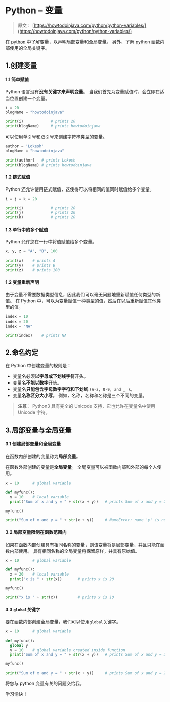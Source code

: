 # Python – 变量

> 原文： [https://howtodoinjava.com/python/python-variables/](https://howtodoinjava.com/python/python-variables/)

在 [python](https://howtodoinjava.com/python-tutorial/) 中了解变量，以声明局部变量和全局变量。 另外，了解 python 函数内部使用的全局关键字。

## 1.创建变量

#### 1.1 简单赋值

Python 语言没有**没有关键字来声明变量**。 当我们首先为变量赋值时，会立即在适当位置创建一个变量。

```py
i = 20
blogName = "howtodoinjava"

print(i)			# prints 20
print(blogName)		# prints howtodoinjava

```

可以使用单引号和双引号来创建字符串类型的变量。

```py
author = 'Lokesh'
blogName = "howtodoinjava"

print(author)	# prints Lokesh
print(blogName)	# prints howtodoinjava

```

#### 1.2 链式赋值

Python 还允许使用链式赋值，这使得可以将相同的值同时赋值给多个变量。

```py
i = j = k = 20

print(i)			# prints 20
print(j)			# prints 20
print(k)			# prints 20

```

#### 1.3 单行中的多个赋值

Python 允许您在一行中将值赋值给多个变量。

```py
x, y, z = "A", "B", 100

print(x)	# prints A
print(y)	# prints B
print(z)	# prints 100

```

#### 1.2 变量重新声明

由于变量不需要数据类型信息，因此我们可以毫无问题地重新赋值任何类型的新值。 在 Python 中，可以为变量赋值一种类型的值，然后在以后重新赋值其他类型的值。

```py
index = 10
index = 20
index = "NA"

print(index)	# prints NA

```

## 2.命名约定

在 Python 中创建变量的规则是：

*   变量名必须**以字母或下划线字符**开头。
*   变量名**不能以数字**开头。
*   变量名**只能包含字母数字字符和下划线** `(A-z, 0-9, and _ )`。
*   变量**名称区分大小写**。 例如，名称，名称和名称是三个不同的变量。

> **注意**： Python3 具有完全的 Unicode 支持，它也允许在变量名中使用 Unicode 字符。

## 3.局部变量与全局变量

#### 3.1 创建局部变量和全局变量

在函数内部创建的变量称为**局部变量**。

在函数外部创建的变量是**全局变量**。 全局变量可以被函数内部和外部的每个人使用。

```py
x = 10		# global variable

def myfunc():
  y = 10	# local variable
  print("Sum of x and y = " + str(x + y))	# prints Sum of x and y = 20

myfunc()

print("Sum of x and y = " + str(x + y))		# NameError: name 'y' is not defined

```

#### 3.2 局部变量限制在函数范围内

如果在函数内部创建具有相同名称的变量，则该变量将是局部变量，并且只能在函数内部使用。 具有相同名称的全局变量将保留原样，并具有原始值。

```py
x = 10		# global variable

def myfunc():
  x = 20	# local variable
  print("x is " + str(x))		# prints x is 20

myfunc()

print("x is " + str(x))			# prints x is 10

```

#### 3.3 `global`关键字

要在函数内部创建全局变量，我们可以使用`global`关键字。

```py
x = 10		# global variable

def myfunc():
  global y 
  y = 10	# global variable created inside function
  print("Sum of x and y = " + str(x + y))	# prints Sum of x and y = 20

myfunc()

print("Sum of x and y = " + str(x + y))		# prints Sum of x and y = 20

```

将您与 python 变量有关的问题交给我。

学习愉快！